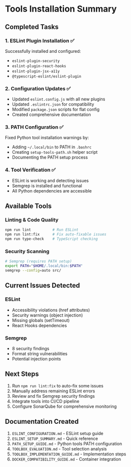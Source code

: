 # Tools Installation Summary

## Completed Tasks

### 1. ESLint Plugin Installation ✅
Successfully installed and configured:
- `eslint-plugin-security`
- `eslint-plugin-react-hooks`
- `eslint-plugin-jsx-a11y`
- `@typescript-eslint/eslint-plugin`

### 2. Configuration Updates ✅
- Updated `eslint.config.js` with all new plugins
- Updated `.eslintrc.json` for compatibility
- Modified `package.json` scripts for flat config
- Created comprehensive documentation

### 3. PATH Configuration ✅
Fixed Python tool installation warnings by:
- Adding `~/.local/bin` to PATH in `.bashrc`
- Creating `setup-tools-path.sh` helper script
- Documenting the PATH setup process

### 4. Tool Verification ✅
- ESLint is working and detecting issues
- Semgrep is installed and functional
- All Python dependencies are accessible

## Available Tools

### Linting & Code Quality
```bash
npm run lint          # Run ESLint
npm run lint:fix      # Fix auto-fixable issues
npm run type-check    # TypeScript checking
```

### Security Scanning
```bash
# Semgrep (requires PATH setup)
export PATH="$HOME/.local/bin:$PATH"
semgrep --config=auto src/
```

## Current Issues Detected

### ESLint
- Accessibility violations (href attributes)
- Security warnings (object injection)
- Missing globals (setTimeout)
- React Hooks dependencies

### Semgrep
- 8 security findings
- Format string vulnerabilities
- Potential injection points

## Next Steps

1. Run `npm run lint:fix` to auto-fix some issues
2. Manually address remaining ESLint errors
3. Review and fix Semgrep security findings
4. Integrate tools into CI/CD pipeline
5. Configure SonarQube for comprehensive monitoring

## Documentation Created

1. `ESLINT_CONFIGURATION.md` - ESLint setup guide
2. `ESLINT_SETUP_SUMMARY.md` - Quick reference
3. `PATH_SETUP_GUIDE.md` - Python tools PATH configuration
4. `TOOLBOX_EVALUATION.md` - Tool selection analysis
5. `TOOLBOX_IMPLEMENTATION_GUIDE.md` - Implementation steps
6. `DOCKER_COMPATIBILITY_GUIDE.md` - Container integration